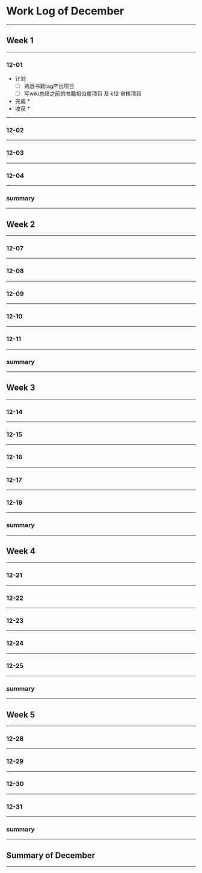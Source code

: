# Work Log of December

---

## Week 1

---

### 12-01

* 计划
  * [ ] 熟悉书籍tag产出项目
  * [ ] 写wiki总结之前的书籍相似度项目 及 k12 审核项目
* 完成
  * 
* 收获
  * 

---

### 12-02

---

### 12-03

---

### 12-04

---

### summary

---

## Week 2

---

### 12-07

---

### 12-08

---

### 12-09

---

### 12-10

---

### 12-11

---

### summary

---

## Week 3

---

### 12-14

---

### 12-15

---

### 12-16

---

### 12-17

---

### 12-18

---

### summary

---

## Week 4

---

### 12-21

---

### 12-22

---

### 12-23

---

### 12-24

---

### 12-25

---

### summary

---

## Week 5

---

### 12-28

---

### 12-29

---

### 12-30

---

### 12-31

---

### summary

---

## Summary of December

---

